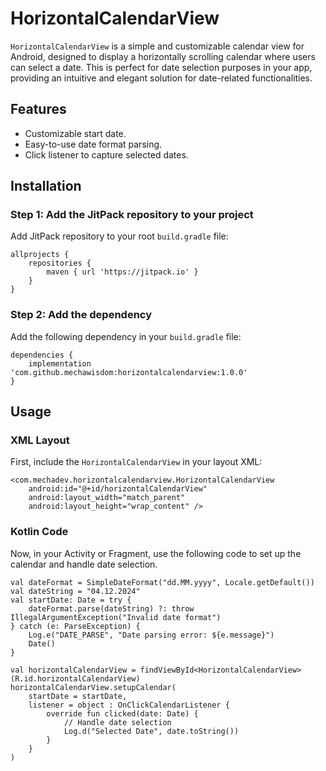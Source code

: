 # HorizontalCalendarView

`HorizontalCalendarView` is a simple and customizable calendar view for Android, designed to display a horizontally scrolling calendar where users can select a date. This is perfect for date selection purposes in your app, providing an intuitive and elegant solution for date-related functionalities.

## Features
- Customizable start date.
- Easy-to-use date format parsing.
- Click listener to capture selected dates.

## Installation

### Step 1: Add the JitPack repository to your project

Add JitPack repository to your root `build.gradle` file:

```
allprojects {
    repositories {
        maven { url 'https://jitpack.io' }
    }
}
```

### Step 2: Add the dependency

Add the following dependency in your `build.gradle` file:

```
dependencies {
    implementation 'com.github.mechawisdom:horizontalcalendarview:1.0.0'
}
```

## Usage

### XML Layout

First, include the `HorizontalCalendarView` in your layout XML:

```
<com.mechadev.horizontalcalendarview.HorizontalCalendarView
    android:id="@+id/horizontalCalendarView"
    android:layout_width="match_parent"
    android:layout_height="wrap_content" />
```

### Kotlin Code

Now, in your Activity or Fragment, use the following code to set up the calendar and handle date selection.

```
val dateFormat = SimpleDateFormat("dd.MM.yyyy", Locale.getDefault())
val dateString = "04.12.2024"
val startDate: Date = try {
    dateFormat.parse(dateString) ?: throw IllegalArgumentException("Invalid date format")
} catch (e: ParseException) {
    Log.e("DATE_PARSE", "Date parsing error: ${e.message}")
    Date()
}

val horizontalCalendarView = findViewById<HorizontalCalendarView>(R.id.horizontalCalendarView)
horizontalCalendarView.setupCalendar(
    startDate = startDate,
    listener = object : OnClickCalendarListener {
        override fun clicked(date: Date) {
            // Handle date selection
            Log.d("Selected Date", date.toString())
        }
    }
)
```
